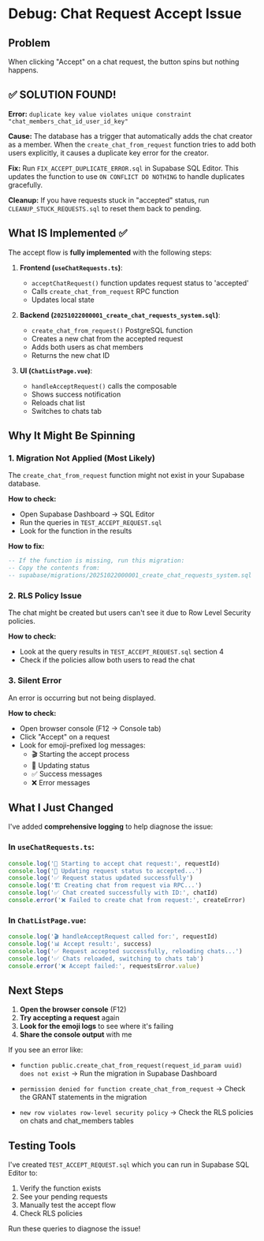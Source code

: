 # Debug: Chat Request Accept Issue

## Problem
When clicking "Accept" on a chat request, the button spins but nothing happens.

## ✅ SOLUTION FOUND!

**Error:** `duplicate key value violates unique constraint "chat_members_chat_id_user_id_key"`

**Cause:** The database has a trigger that automatically adds the chat creator as a member. When the `create_chat_from_request` function tries to add both users explicitly, it causes a duplicate key error for the creator.

**Fix:** Run `FIX_ACCEPT_DUPLICATE_ERROR.sql` in Supabase SQL Editor. This updates the function to use `ON CONFLICT DO NOTHING` to handle duplicates gracefully.

**Cleanup:** If you have requests stuck in "accepted" status, run `CLEANUP_STUCK_REQUESTS.sql` to reset them back to pending.

## What IS Implemented ✅

The accept flow is **fully implemented** with the following steps:

1. **Frontend (`useChatRequests.ts`)**:
   - `acceptChatRequest()` function updates request status to 'accepted'
   - Calls `create_chat_from_request` RPC function
   - Updates local state

2. **Backend (`20251022000001_create_chat_requests_system.sql`)**:
   - `create_chat_from_request()` PostgreSQL function
   - Creates a new chat from the accepted request
   - Adds both users as chat members
   - Returns the new chat ID

3. **UI (`ChatListPage.vue`)**:
   - `handleAcceptRequest()` calls the composable
   - Shows success notification
   - Reloads chat list
   - Switches to chats tab

## Why It Might Be Spinning

### 1. **Migration Not Applied** (Most Likely)
The `create_chat_from_request` function might not exist in your Supabase database.

**How to check:**
- Open Supabase Dashboard → SQL Editor
- Run the queries in `TEST_ACCEPT_REQUEST.sql`
- Look for the function in the results

**How to fix:**
```sql
-- If the function is missing, run this migration:
-- Copy the contents from:
-- supabase/migrations/20251022000001_create_chat_requests_system.sql
```

### 2. **RLS Policy Issue**
The chat might be created but users can't see it due to Row Level Security policies.

**How to check:**
- Look at the query results in `TEST_ACCEPT_REQUEST.sql` section 4
- Check if the policies allow both users to read the chat

### 3. **Silent Error**
An error is occurring but not being displayed.

**How to check:**
- Open browser console (F12 → Console tab)
- Click "Accept" on a request
- Look for emoji-prefixed log messages:
  - 🎬 Starting the accept process
  - 📝 Updating status
  - ✅ Success messages
  - ❌ Error messages

## What I Just Changed

I've added **comprehensive logging** to help diagnose the issue:

### In `useChatRequests.ts`:
```typescript
console.log('🔄 Starting to accept chat request:', requestId)
console.log('📝 Updating request status to accepted...')
console.log('✅ Request status updated successfully')
console.log('🏗️ Creating chat from request via RPC...')
console.log('✅ Chat created successfully with ID:', chatId)
console.error('❌ Failed to create chat from request:', createError)
```

### In `ChatListPage.vue`:
```typescript
console.log('🎬 handleAcceptRequest called for:', requestId)
console.log('📊 Accept result:', success)
console.log('✅ Request accepted successfully, reloading chats...')
console.log('✅ Chats reloaded, switching to chats tab')
console.error('❌ Accept failed:', requestsError.value)
```

## Next Steps

1. **Open the browser console** (F12)
2. **Try accepting a request** again
3. **Look for the emoji logs** to see where it's failing
4. **Share the console output** with me

If you see an error like:
- `function public.create_chat_from_request(request_id_param uuid) does not exist`
  → Run the migration in Supabase Dashboard

- `permission denied for function create_chat_from_request`
  → Check the GRANT statements in the migration

- `new row violates row-level security policy`
  → Check the RLS policies on chats and chat_members tables

## Testing Tools

I've created `TEST_ACCEPT_REQUEST.sql` which you can run in Supabase SQL Editor to:
1. Verify the function exists
2. See your pending requests
3. Manually test the accept flow
4. Check RLS policies

Run these queries to diagnose the issue!


